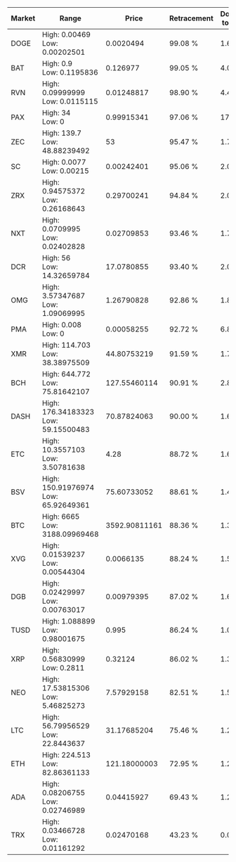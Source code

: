 | Market | Range | Price| Retracement | Doubles to 50% |
| --- | --- | --- | --- | --- |
| DOGE | High: 0.00469<br />Low: 0.00202501 | 0.0020494 | 99.08 % | 1.64 |
| BAT | High: 0.9<br />Low: 0.1195836 | 0.126977 | 99.05 % | 4.01 |
| RVN | High: 0.09999999<br />Low: 0.0115115 | 0.01248817 | 98.90 % | 4.46 |
| PAX | High: 34<br />Low: 0 | 0.99915341 | 97.06 % | 17.01 |
| ZEC | High: 139.7<br />Low: 48.88239492 | 53 | 95.47 % | 1.78 |
| SC | High: 0.0077<br />Low: 0.00215 | 0.00242401 | 95.06 % | 2.03 |
| ZRX | High: 0.94575372<br />Low: 0.26168643 | 0.29700241 | 94.84 % | 2.03 |
| NXT | High: 0.0709995<br />Low: 0.02402828 | 0.02709853 | 93.46 % | 1.75 |
| DCR | High: 56<br />Low: 14.32659784 | 17.0780855 | 93.40 % | 2.06 |
| OMG | High: 3.57347687<br />Low: 1.09069995 | 1.26790828 | 92.86 % | 1.84 |
| PMA | High: 0.008<br />Low: 0 | 0.00058255 | 92.72 % | 6.87 |
| XMR | High: 114.703<br />Low: 38.38975509 | 44.80753219 | 91.59 % | 1.71 |
| BCH | High: 644.772<br />Low: 75.81642107 | 127.55460114 | 90.91 % | 2.82 |
| DASH | High: 176.34183323<br />Low: 59.15500483 | 70.87824063 | 90.00 % | 1.66 |
| ETC | High: 10.3557103<br />Low: 3.50781638 | 4.28 | 88.72 % | 1.62 |
| BSV | High: 150.91976974<br />Low: 65.92649361 | 75.60733052 | 88.61 % | 1.43 |
| BTC | High: 6665<br />Low: 3188.09969468 | 3592.90811161 | 88.36 % | 1.37 |
| XVG | High: 0.01539237<br />Low: 0.00544304 | 0.0066135 | 88.24 % | 1.58 |
| DGB | High: 0.02429997<br />Low: 0.00763017 | 0.00979395 | 87.02 % | 1.63 |
| TUSD | High: 1.088899<br />Low: 0.98001675 | 0.995 | 86.24 % | 1.04 |
| XRP | High: 0.56830999<br />Low: 0.2811 | 0.32124 | 86.02 % | 1.32 |
| NEO | High: 17.53815306<br />Low: 5.46825273 | 7.57929158 | 82.51 % | 1.52 |
| LTC | High: 56.79956529<br />Low: 22.8443637 | 31.17685204 | 75.46 % | 1.28 |
| ETH | High: 224.513<br />Low: 82.86361133 | 121.18000003 | 72.95 % | 1.27 |
| ADA | High: 0.08206755<br />Low: 0.02746989 | 0.04415927 | 69.43 % | 1.24 |
| TRX | High: 0.03466728<br />Low: 0.01161292 | 0.02470168 | 43.23 % | 0.00 |
